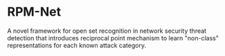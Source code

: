 # RPM-Net
A novel framework for open set recognition in network security threat detection that introduces reciprocal point mechanism to learn "non-class" representations for each known attack category.
